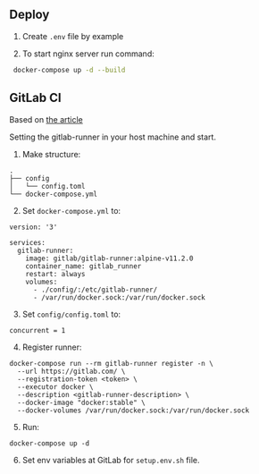 ## Deploy

1. Create `.env` file by example

2. To start nginx server run command:

```bash
 docker-compose up -d --build
```

## GitLab CI

Based on [the article](https://angristan.xyz/build-push-docker-images-gitlab-ci/)

Setting the gitlab-runner in your host machine and start.

1. Make structure:

```
.
├── config
│   └── config.toml
└── docker-compose.yml
```

2. Set `docker-compose.yml` to:

```
version: '3'

services:
  gitlab-runner:
    image: gitlab/gitlab-runner:alpine-v11.2.0
    container_name: gitlab_runner
    restart: always
    volumes:
      - ./config/:/etc/gitlab-runner/
      - /var/run/docker.sock:/var/run/docker.sock
```

3. Set `config/config.toml` to:

```
concurrent = 1
```

4. Register runner:

```
docker-compose run --rm gitlab-runner register -n \
  --url https://gitlab.com/ \
  --registration-token <token> \
  --executor docker \
  --description <gitlab-runner-description> \
  --docker-image "docker:stable" \
  --docker-volumes /var/run/docker.sock:/var/run/docker.sock
```

5. Run:

```
docker-compose up -d
```

6. Set env variables at GitLab for `setup.env.sh` file.

